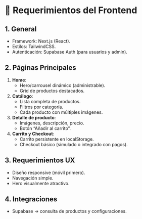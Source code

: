 # 🎨 Requerimientos del Frontend

## 1. General
- Framework: Next.js (React).
- Estilos: TailwindCSS.
- Autenticación: Supabase Auth (para usuarios y admin).

## 2. Páginas Principales
1. **Home**:
   - Hero/carrousel dinámico (administrable).
   - Grid de productos destacados.
2. **Catálogo**:
   - Lista completa de productos.
   - Filtros por categoría.
   - Cada producto con múltiples imágenes.
3. **Detalle de producto**:
   - Imágenes, descripción, precio.
   - Botón “Añadir al carrito”.
4. **Carrito y Checkout**:
   - Carrito persistente en localStorage.
   - Checkout básico (simulado o integrado con pagos).

## 3. Requerimientos UX
- Diseño responsive (móvil primero).
- Navegación simple.
- Hero visualmente atractivo.

## 4. Integraciones
- Supabase → consulta de productos y configuraciones.
